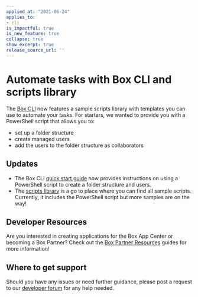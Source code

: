 ```yaml
---
applied_at: "2021-06-24"
applies_to: 
- cli
is_impactful: true
is_new_feature: true
collapse: true
show_excerpt: true
release_source_url: ''
---
```


# Automate tasks with Box CLI and scripts library 

The [Box CLI][3] now features a sample scripts library with templates you can use to automate your tasks.
For starters, we wanted to provide you with a PowerShell script that allows you to:
* set up a folder structure
* create managed users
* add the users to the folder structure as collaborators

<!-- more -->

## Updates

* The Box CLI [quick start guide][4] now provides instructions on using a PowerShell script to create a folder structure and users.
* The [scripts library][5] is a go to place where you can find all sample scripts. Currently, it includes the PowerShell script but more samples are on the way! 


## Developer Resources

Are you interested in creating applications for the Box App Center or becoming a Box Partner? Check out the
[Box Partner Resources][2] guides for more information!

## Where to get support

Should you have any issues or need further guidance, please post a request to
our [developer forum][1] for any help needed.

[1]: https://support.box.com/hc/en-us/community/topics/360001932973-Platform-and-Developer-Forum
[2]: https://support.box.com/hc/en-us/sections/360009473734-Box-Partner-Resources
[3]: https://developer.box.com/guides/tooling/cli
[4]: https://developer.box.com/guides/tooling/cli/quick-start/powershell-script-templates
[5]: https://github.com/box/boxcli/tree/main/examples

